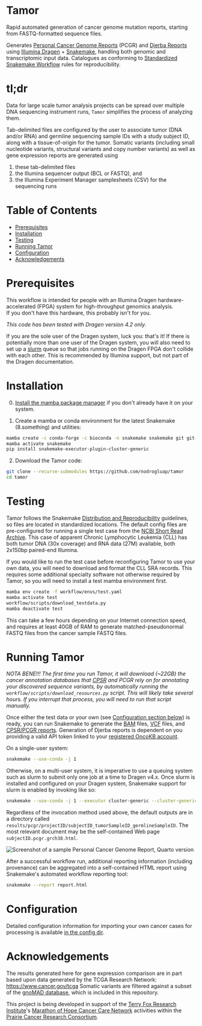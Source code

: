 # Tamor

Rapid automated generation of cancer genome mutation reports, starting from FASTQ-formatted sequence files. 

Generates [Personal Cancer Genome Reports](https://sigven.github.io/pcgr/) (PCGR) and [Djerba Reports](https://github.com/oicr-gsi/djerba) using 
[Illumina Dragen](https://www.illumina.com/products/by-type/informatics-products/dragen-secondary-analysis.html) + 
[Snakemake](https://snakemake.github.io/), handling both genomic and transcriptomic input data. 
Catalogues as conforming to [Standardized Snakemake Workflow](https://snakemake.github.io/snakemake-workflow-catalog/#standardized) rules for reproducibility.

# tl;dr

Data for large scale tumor analysis projects can be spread over multiple DNA sequencing instrument runs, ``Tamor`` simplifies the process of analyzing them.

Tab-delimited files are configured by the user to associate tumor (DNA and/or RNA) and germline sequencing sample IDs with a study subject ID, along with a tissue-of-origin for the tumor. 
Somatic variants (including small nucleotide variants, structural variants and copy number variants) as well as gene expression reports are generated using 
1) these tab-delimited files
2) the Illumina sequencer output (BCL or FASTQ), and
3) the Illumina Experiment Manager samplesheets (CSV) for the sequencing runs

# Table of Contents
* [Prerequisites](#prerequisites)
* [Installation](#installation)
* [Testing](#testing)
* [Running Tamor](#running-tamor)
* [Configuration](#configuration)
* [Acknowledgements](#acknowledgements)

# Prerequisites

This workflow is intended for people with an Illumina Dragen hardware-accelerated (FPGA) system for high-throughput genomics analysis.  
If you don't have this hardware, this probably isn't for you.

*This code has been tested with Dragen version 4.2 only.*

If you are the sole user of the Dragen system, luck you: that's it! If there is potentially more than one user of the Dragen system, you will 
also need to set up a [slurm](https://slurm.schedmd.com/quickstart_admin.html#quick_start) queue so that jobs running on the Dragen FPGA don't collide with each other.
This is recommended by Illumina support, but not part of the Dragen documentation.

# Installation

0. [Install the mamba package manager](https://mamba.readthedocs.io/en/latest/installation/mamba-installation.html) if you don't already have it on your system.

1. Create a mamba or conda environment for the latest Snakemake (8.something) and utilities:

```bash 
mamba create -c conda-forge -c bioconda -n snakemake snakemake git git-lfs wget
mamba activate snakemake
pip install snakemake-executor-plugin-cluster-generic
```
2. Download the Tamor code:

```bash
git clone --recurse-submodules https://github.com/nodrogluap/tamor
cd tamor
```

# Testing

Tamor follows the Snakemake [Distribution and Reproducibility](https://snakemake.readthedocs.io/en/stable/snakefiles/deployment.html) guidelines, so files are located in standardized locations.
The default config files are pre-configured for running a single test case from the [NCBI Short Read Archive](https://www.ncbi.nlm.nih.gov/bioproject/PRJNA433607).  This case of apparent Chronic
Lymphocytic Leukemia (CLL) has both tumor DNA (30x coverage) and RNA data (27M) available, both 2x150bp paired-end Illumina.

If you would like to run the test case before reconfiguring Tamor to use your own data, you will need to download and format the CLL SRA records. 
This requires some additional specialty software not otherwise required by Tamor, so you will need to install a test mamba environment first.

```bash
mamba env create -f workflow/envs/test.yaml
mamba activate test
workflow/scripts/download_testdata.py
mamba deactivate test
```

This can take a few hours depending on your Internet connection speed, and requires at least 40GB of RAM to generate matched-pseudonormal FASTQ files from the cancer sample FASTQ files.

# Running Tamor

*NOTA BENE!!! The first time you run Tamor, it will download (~22GB) the cancer annotation databases that [CPSR](https://github.com/sigven/cpsr) and PCGR rely on for annotating your discovered sequence variants, by automatically running the ``workflow/scripts/download_resources.py`` script. This will likely take several hours. If you interrupt that process, you will need to run that script manually.*

Once either the test data or your own (see [Configuration section below](#configuration)) is ready, you can run Snakemake to generate the 
[BAM](https://en.wikipedia.org/wiki/Binary_Alignment_Map) files, 
[VCF](https://en.wikipedia.org/wiki/Variant_Call_Format) files, and 
[CPSR/PCGR reports](https://sigven.github.io/pcgr/index.html). 
Generation of Djerba reports is dependent on you providing a valid API token linked to your [registered OncoKB account](https://www.oncokb.org/account/register).

On a single-user system:

```bash
snakemake --use-conda -j 1
```

Otherwise, on a multi-user system, it is imperative to use a queuing system such as slurm to submit only one job at a time to Dragen v4.x. 
Once slurm is installed and configured on your Dragen system, Snakemake support for slurm is enabled by invoking like so:
  
```bash
snakemake --use-conda -j 1 --executor cluster-generic --cluster-generic-submit-cmd sbatch
```

Regardless of the invocation method used above, the default outputs are in a directory called ``results/pcgr/projectID/subjectID_tumorSampleID_germlineSampleID``. 
The most relevant document may be the self-contained Web page ``subjectID.pcgr.grch38.html``.

![Screenshot of a sample Personal Cancer Genome Report, Quarto version](docs/pcgr_screenshot.png)

After a successful workflow run, additional reporting information (including provenance) can be aggregated into a self-contained HTML report using 
Snakemake's automated workflow reporting tool:

```bash
snakemake --report report.html
```

# Configuration

Detailed configuration information for importing your own cancer cases for processing is available [in the config dir](config/README.md).

# Acknowledgements

The results generated here for gene expression comparison are in part based upon data generated by the TCGA Research Network: <https://www.cancer.gov/tcga>
Somatic variants are filtered against a subset of the [gnoMAD database](https://gnomad.broadinstitute.org/), 
which is included in this repository.

This project is being developed in support of the [Terry Fox Research Institute](https://www.tfri.ca/)'s 
[Marathon of Hope Cancer Care Network](https://www.marathonofhopecancercentres.ca/) activities within the 
[Prairie Cancer Research Consortium](https://www.marathonofhopecancercentres.ca/our-network/consortium/prairies-cancer-research-consortium).
